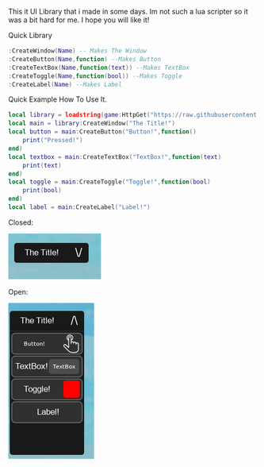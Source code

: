 This it UI Library that i made in some days. Im not such a lua scripter so it was a bit hard for me. I hope you will like it!

Quick Library
```lua
:CreateWindow(Name) -- Makes The Window
:CreateButton(Name,function) --Makes Button
:CreateTextBox(Name,function(text)) --Makes TextBox
:CreateToggle(Name,function(bool)) --Makes Toggle
:CreateLabel(Name) --Makes Label
```

Quick Example How To Use It.
```lua
local library = loadstring(game:HttpGet("https://raw.githubusercontent.com/Agoxu0/Agoxu-UILIB/main/Library.lua"))()
local main = library:CreateWindow("The Title!")
local button = main:CreateButton("Button!",function()
    print("Pressed!")
end)
local textbox = main:CreateTextBox("TextBox!",function(text)
    print(text)
end)
local toggle = main:CreateToggle("Toggle!",function(bool)
    print(bool)
end)
local label = main:CreateLabel("Label!")
```
Closed:

![image](https://raw.githubusercontent.com/Agoxu0/Agoxu-UILIB/main/Images./image_2022-11-26_153807785.png)


Open:

![image](https://raw.githubusercontent.com/Agoxu0/Agoxu-UILIB/main/Images./image_2022-11-26_153825218.png)
